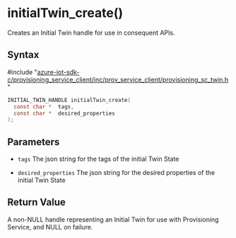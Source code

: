 # initialTwin_create()

Creates an Initial Twin handle for use in consequent APIs.

## Syntax

\#include "[azure-iot-sdk-c/provisioning_service_client/inc/prov_service_client/provisioning_sc_twin.h](../iot-c-ref-provisioning-sc-twin-h.md)"  
```C
INITIAL_TWIN_HANDLE initialTwin_create(
  const char *  tags,
  const char *  desired_properties
);
```

## Parameters
* `tags` The json string for the tags of the initial Twin State 

* `desired_properties` The json string for the desired properties of the initial Twin State

## Return Value
A non-NULL handle representing an Initial Twin for use with Provisioning Service, and NULL on failure.

